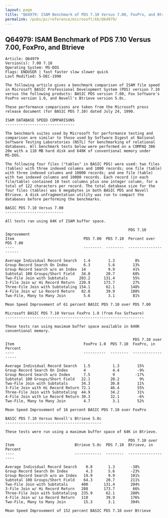 ```yaml
---
layout: page
title: "Q64979: ISAM Benchmark of PDS 7.10 Versus 7.00, FoxPro, and Btrieve"
permalink: /pubs/pc/reference/microsoft/kb/Q64979/
---
```


## Q64979: ISAM Benchmark of PDS 7.10 Versus 7.00, FoxPro, and Btrieve

	Article: Q64979
	Version(s): 7.00 7.10
	Operating System: MS-DOS
	Flags: ENDUSER | fast faster slow slower quick
	Last Modified: 5-DEC-1990
	
	The following article gives a benchmark comparison of ISAM file speed
	in Microsoft BASIC Professional Development System (PDS) version 7.10
	versus the following products: BASIC PDS version 7.00, Fox Software's
	FoxPro version 1.0, and Novell's Btrieve version 5.0c.
	
	These performance comparisons are taken from the Microsoft press
	release document (for BASIC PDS 7.10) dated July 24, 1990.
	
	ISAM DATABASE SPEED COMPARISONS
	-------------------------------
	
	The benchmark suites used by Microsoft for performance testing and
	comparison are similar to those used by Software Digest at National
	Software Testing Laboratories (NSTL) for benchmarking of relational
	databases. All benchmark tests below were performed on a COMPAQ 386
	20e with a 110 MB hard disk and 640K of conventional memory under
	MS-DOS.
	
	The following four files ("tables" in BASIC PDS) were used: two files
	(tables) with three indexed columns and 1000 records; one file (table)
	with three indexed columns and 10000 records; and one file (table)
	with two indexed columns and 10000 records. Each record (in each
	file/table) contained 10 text columns plus one integer column, for a
	total of 122 characters per record. The total database size for the
	four files (tables) was 6 megabytes in both BASIC PDS and Novell
	Btrieve. A disk unfragmentation utility was run to compact the
	databases before performing the benchmarks.
	
	BASIC PDS 7.10 Versus 7.00
	--------------------------
	
	All tests ran using 64K of ISAM buffer space.
	
	                                                       PDS 7.10 Improvement
	Item                               PDS 7.00  PDS 7.10  Percent over PDS 7.00
	----                               --------  --------  ---------------------
	
	Average Individual Record Search   1.4        1.3         8%
	Group Record Search On Index       6.3        5.6        13%
	Group Record Search w/o an Index  14          9.9        41%
	Subtotal 100 Groups/Short Field   34.8       20.7        68%
	Two-File Join with Subtotals     203.2      131.4        55%
	3-File Join w/ Hi Record Return  220.9      173.7        27%
	Three-File Join with Subtotaling 154.1       62.1       148%
	4-File Join w/ Lo Record Return   82.8       39.9       108%
	Two-File, Many to Many Join        5.6        3.1        81%
	
	Mean Speed Improvement of 61 percent BASIC PDS 7.10 over PDS 7.00
	
	Microsoft BASIC PDS 7.10 Versus FoxPro 1.0 (from Fox Software)
	--------------------------------------------------------------
	
	These tests ran using maximum buffer space available in 640K
	conventional memory.
	
	                                                         PDS 7.10 over
	Item                               FoxPro 1.0  PDS 7.10  FoxPro, in Percent
	----                               ----------  --------  ------------------
	
	Average Individual Record Search   1.5          1.3        15%
	Group Record Search On Index       4            4.4        -9%
	Group Record Search w/o Index      7.5          9         -17%
	Subtotal 100 Groups/Short Field   22.1         20.2         9%
	Two-File Join with Subtotals      34.3         30.8        11%
	3-File Join with Hi Record Return 72.1         46.4        55%
	Three-File Join with Subtotaling  44.9         34.2        31%
	4-File Join with Lo Record Return 30.3         32.1        -6%
	Two-File, Many to Many Join        4.7          3.1        52%
	
	Mean Speed Improvement of 16 percent BASIC PDS 7.10 over FoxPro
	
	BASIC PDS 7.10 Versus Novell's Btrieve 5.0c
	-------------------------------------------
	
	These tests were run using a maximum buffer space of 64K in Btrieve.
	
	                                                       PDS 7.10 over
	Item                           Btrieve 5.0c  PDS 7.10  Btrieve, in Percent
	----                           ------------  --------  -------------------
	
	Average Individual Record Search    0.8       1.3       -38%
	Group Record Search On Index        4.3       5.6       -23%
	Group Record Search w/o an Index   19.9       9.9       101%
	Subtotal 100 Groups/Short Field    64.3      20.7       211%
	Two-File Join with Subtotals      400       131.4       204%
	3-File Join w/ Hi Record Return   288       173.7        66%
	Three-File Join with Subtotaling  235.9      62.1       280%
	4-File Join w/ Lo Record Return   110        39.9       176%
	Two-File, Many to Many Join        15.3       3.1       394%
	
	Mean Speed Improvement of 152 percent BASIC PDS 7.10 over Btrieve
